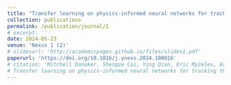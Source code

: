 ```yaml
---
title: "Transfer learning on physics-informed neural networks for tracking the hemodynamics in the evolving false lumen of dissected aorta"
collection: publications
permalink: /publication/journal/1
# excerpt: ''
date: 2024-05-23
venue: 'Nexus 1 (2)'
# slidesurl: 'http://academicpages.github.io/files/slides1.pdf'
paperurl: 'https://doi.org/10.1016/j.ynexs.2024.100016'
# citation: 'Mitchell Daneker, Shengze Cai, Ying Qian, Eric Myzelev, Arsh Kumbhat, He Li, Lu Lu,
# Transfer learning on physics-informed neural networks for tracking the hemodynamics in the evolving false lumen of dissected aorta, Nexus, Volume 1, Issue 2, 2024, 100016, ISSN 2950-1601'
---
```


<!-- The contents above will be part of a list of publications, if the user clicks the link for the publication than the contents of section will be rendered as a full page, allowing you to provide more information about the paper for the reader. When publications are displayed as a single page, the contents of the above "citation" field will automatically be included below this section in a smaller font. -->